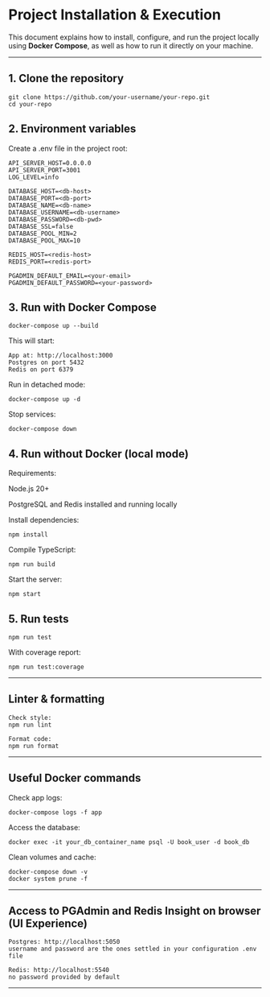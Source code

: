 # Project Installation & Execution

This document explains how to install, configure, and run the project locally using **Docker Compose**, as well as how to run it directly on your machine.

---

## 1. Clone the repository

```plaintext
git clone https://github.com/your-username/your-repo.git
cd your-repo
```

## 2. Environment variables

Create a .env file in the project root:

```plaintext
API_SERVER_HOST=0.0.0.0
API_SERVER_PORT=3001
LOG_LEVEL=info

DATABASE_HOST=<db-host>
DATABASE_PORT=<db-port>
DATABASE_NAME=<db-name>
DATABASE_USERNAME=<db-username>
DATABASE_PASSWORD=<db-pwd>
DATABASE_SSL=false
DATABASE_POOL_MIN=2
DATABASE_POOL_MAX=10

REDIS_HOST=<redis-host>
REDIS_PORT=<redis-port>

PGADMIN_DEFAULT_EMAIL=<your-email>
PGADMIN_DEFAULT_PASSWORD=<your-password>
```

## 3. Run with Docker Compose

```plaintext
docker-compose up --build
```

This will start:

```plaintext
App at: http://localhost:3000
Postgres on port 5432
Redis on port 6379
```

Run in detached mode:

```plaintext
docker-compose up -d
```

Stop services:

```plaintext
docker-compose down
```

## 4. Run without Docker (local mode)

Requirements:

Node.js 20+

PostgreSQL and Redis installed and running locally

Install dependencies:

```plaintext
npm install
```

Compile TypeScript:

```plaintext
npm run build
```

Start the server:

```plaintext
npm start
```

## 5. Run tests

```plaintext
npm run test
```

With coverage report:

```plaintext
npm run test:coverage
```

---

## Linter & formatting

```plaintext
Check style:
npm run lint

Format code:
npm run format
```

---

## Useful Docker commands

Check app logs:

```plaintext
docker-compose logs -f app
```

Access the database:

```plaintext
docker exec -it your_db_container_name psql -U book_user -d book_db
```

Clean volumes and cache:

```plaintext
docker-compose down -v
docker system prune -f
```

---

## Access to PGAdmin and Redis Insight on browser (UI Experience)

```plaintext
Postgres: http://localhost:5050
username and password are the ones settled in your configuration .env file

Redis: http://localhost:5540
no password provided by default
```

---
